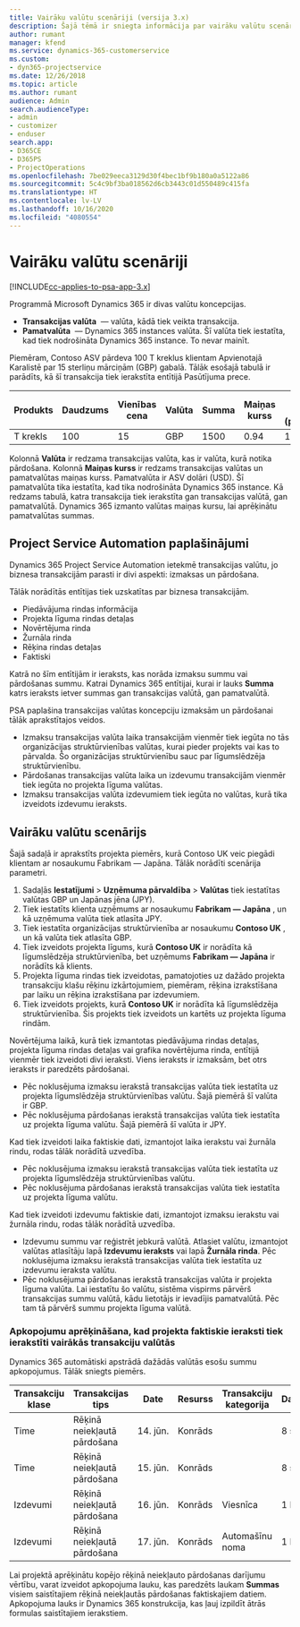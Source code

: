 ```yaml
---
title: Vairāku valūtu scenāriji (versija 3.x)
description: Šajā tēmā ir sniegta informācija par vairāku valūtu scenārijiem.
author: rumant
manager: kfend
ms.service: dynamics-365-customerservice
ms.custom:
- dyn365-projectservice
ms.date: 12/26/2018
ms.topic: article
ms.author: rumant
audience: Admin
search.audienceType:
- admin
- customizer
- enduser
search.app:
- D365CE
- D365PS
- ProjectOperations
ms.openlocfilehash: 7be029eeca3129d30f4bec1bf9b180a0a5122a86
ms.sourcegitcommit: 5c4c9bf3ba018562d6cb3443c01d550489c415fa
ms.translationtype: HT
ms.contentlocale: lv-LV
ms.lasthandoff: 10/16/2020
ms.locfileid: "4080554"
---
```

# <a name="multiple-currency-scenarios"></a>Vairāku valūtu scenāriji

[!INCLUDE[cc-applies-to-psa-app-3.x](../includes/cc-applies-to-psa-app-3x.md)]

Programmā Microsoft Dynamics 365 ir divas valūtu koncepcijas.

- **Transakcijas valūta**  — valūta, kādā tiek veikta transakcija. 
- **Pamatvalūta**  — Dynamics 365 instances valūta. Šī valūta tiek iestatīta, kad tiek nodrošināta Dynamics 365 instance. To nevar mainīt.

Piemēram, Contoso ASV pārdeva 100 T kreklus klientam Apvienotajā Karalistē par 15 sterliņu mārciņām (GBP) gabalā. Tālāk esošajā tabulā ir parādīts, kā šī transakcija tiek ierakstīta entītijā Pasūtījuma prece.

| Produkts | Daudzums | Vienības cena | Valūta | Summa | Maiņas kurss | Vienības cena (pamatvalūtā)| Summa (pamatvalūtā)|
|---------|----------|----------------|----------|--------|---------------|----------------------|--------------|
| T krekls | 100      | 15             | GBP      | 1500   | 0.94          | 17,25 $               | 1725 $       |

Kolonnā **Valūta** ir redzama transakcijas valūta, kas ir valūta, kurā notika pārdošana. Kolonnā **Maiņas kurss** ir redzams transakcijas valūtas un pamatvalūtas maiņas kurss. Pamatvalūta ir ASV dolāri (USD). Šī pamatvalūta tika iestatīta, kad tika nodrošināta Dynamics 365 instance.
Kā redzams tabulā, katra transakcija tiek ierakstīta gan transakcijas valūtā, gan pamatvalūtā. Dynamics 365 izmanto valūtas maiņas kursu, lai aprēķinātu pamatvalūtas summas.

## <a name="project-service-automation-extensions"></a>Project Service Automation paplašinājumi

Dynamics 365 Project Service Automation ietekmē transakcijas valūtu, jo biznesa transakcijām parasti ir divi aspekti: izmaksas un pārdošana.

Tālāk norādītās entītijas tiek uzskatītas par biznesa transakcijām.

- Piedāvājuma rindas informācija
- Projekta līguma rindas detaļas
- Novērtējuma rinda
- Žurnāla rinda
- Rēķina rindas detaļas
- Faktiski

Katrā no šīm entītijām ir ieraksts, kas norāda izmaksu summu vai pārdošanas summu. Katrai Dynamics 365 entītijai, kurai ir lauks **Summa** katrs ieraksts ietver summas gan transakcijas valūtā, gan pamatvalūtā. 

PSA paplašina transakcijas valūtas koncepciju izmaksām un pārdošanai tālāk aprakstītajos veidos.

- Izmaksu transakcijas valūta laika transakcijām vienmēr tiek iegūta no tās organizācijas struktūrvienības valūtas, kurai pieder projekts vai kas to pārvalda. Šo organizācijas struktūrvienību sauc par līgumslēdzēja struktūrvienību.
- Pārdošanas transakcijas valūta laika un izdevumu transakcijām vienmēr tiek iegūta no projekta līguma valūtas.
- Izmaksu transakcijas valūta izdevumiem tiek iegūta no valūtas, kurā tika izveidots izdevumu ieraksts.

## <a name="multiple-currency-scenario"></a>Vairāku valūtu scenārijs

Šajā sadaļā ir aprakstīts projekta piemērs, kurā Contoso UK veic piegādi klientam ar nosaukumu Fabrikam — Japāna. Tālāk norādīti scenārija parametri.

1. Sadaļās **Iestatījumi** \> **Uzņēmuma pārvaldība** \> **Valūtas** tiek iestatītas valūtas GBP un Japānas jēna (JPY). 
2. Tiek iestatīts klienta uzņēmums ar nosaukumu **Fabrikam — Japāna** , un kā uzņēmuma valūta tiek atlasīta JPY.
3. Tiek iestatīta organizācijas struktūrvienība ar nosaukumu **Contoso UK** , un kā valūta tiek atlasīta GBP.
4. Tiek izveidots projekta līgums, kurā **Contoso UK** ir norādīta kā līgumslēdzēja struktūrvienība, bet uzņēmums **Fabrikam — Japāna** ir norādīts kā klients.
5. Projekta līguma rindas tiek izveidotas, pamatojoties uz dažādo projekta transakciju klašu rēķinu izkārtojumiem, piemēram, rēķina izrakstīšana par laiku un rēķina izrakstīšana par izdevumiem.
6. Tiek izveidots projekts, kurā **Contoso UK** ir norādīta kā līgumslēdzēja struktūrvienība. Šis projekts tiek izveidots un kartēts uz projekta līguma rindām.


Novērtējuma laikā, kurā tiek izmantotas piedāvājuma rindas detaļas, projekta līguma rindas detaļas vai grafika novērtējuma rinda, entītijā vienmēr tiek izveidoti divi ieraksti. Viens ieraksts ir izmaksām, bet otrs ieraksts ir paredzēts pārdošanai.

- Pēc noklusējuma izmaksu ierakstā transakcijas valūta tiek iestatīta uz projekta līgumslēdzēja struktūrvienības valūtu. Šajā piemērā šī valūta ir GBP.
- Pēc noklusējuma pārdošanas ierakstā transakcijas valūta tiek iestatīta uz projekta līguma valūtu. Šajā piemērā šī valūta ir JPY.

Kad tiek izveidoti laika faktiskie dati, izmantojot laika ierakstu vai žurnāla rindu, rodas tālāk norādītā uzvedība.

- Pēc noklusējuma izmaksu ierakstā transakcijas valūta tiek iestatīta uz projekta līgumslēdzēja struktūrvienības valūtu.
- Pēc noklusējuma pārdošanas ierakstā transakcijas valūta tiek iestatīta uz projekta līguma valūtu.

Kad tiek izveidoti izdevumu faktiskie dati, izmantojot izmaksu ierakstu vai žurnāla rindu, rodas tālāk norādītā uzvedība.

- Izdevumu summu var reģistrēt jebkurā valūtā. Atlasiet valūtu, izmantojot valūtas atlasītāju lapā **Izdevumu ieraksts** vai lapā **Žurnāla rinda**. Pēc noklusējuma izmaksu ierakstā transakcijas valūta tiek iestatīta uz izdevumu ieraksta valūtu. 
- Pēc noklusējuma pārdošanas ierakstā transakcijas valūta ir projekta līguma valūta. Lai iestatītu šo valūtu, sistēma vispirms pārvērš transakcijas summu valūtā, kādu lietotājs ir ievadījis pamatvalūtā. Pēc tam tā pārvērš summu projekta līguma valūtā. 

### <a name="computing-roll-ups-when-project-actuals-are-recorded-in-multiple-transaction-currencies"></a>Apkopojumu aprēķināšana, kad projekta faktiskie ieraksti tiek ierakstīti vairākās transakciju valūtās

Dynamics 365 automātiski apstrādā dažādās valūtās esošu summu apkopojumus. Tālāk sniegts piemērs.

| Transakciju klase | Transakcijas tips| Date   | Resurss | Transakciju kategorija | Daudzums | Vienības cena | Summa      | Maiņas kurss | Summa pamatvalūtā |
|-------------------|------------------|--------|----------|----------------------|----------|--------------|-------------|---------------|----------------|
| Time              | Rēķinā neiekļautā pārdošana   | 14. jūn. | Konrāds  |                      | 8 st.    | 20 000 JPY    | 160 000 JPY | 123           | 1300,81 USD    |
| Time              | Rēķinā neiekļautā pārdošana   | 15. jūn. | Konrāds  |                      | 8 st.    | 20 000 JPY    | 160 000 JPY | 123           | 1300,81 USD    |
| Izdevumi           | Rēķinā neiekļautā pārdošana   | 16. jūn. | Konrāds  | Viesnīca                | 1 EA     | 250 EUR      | 250 EUR     | 0.94          | 265,95 USD     |
| Izdevumi           | Rēķinā neiekļautā pārdošana   | 17. jūn. | Konrāds  | Automašīnu noma           | 1 EA     | 150 EUR      | 150 EUR     | 0.94          | 159,57 USD     |

Lai projektā aprēķinātu kopējo rēķinā neiekļauto pārdošanas darījumu vērtību, varat izveidot apkopojuma lauku, kas paredzēts laukam **Summas** visiem saistītajiem rēķinā neiekļautās pārdošanas faktiskajiem datiem. Apkopojuma lauks ir Dynamics 365 konstrukcija, kas ļauj izpildīt ātrās formulas saistītajiem ierakstiem.
